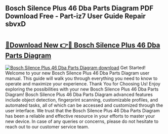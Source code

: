 ## Bosch Silence Plus 46 Dba Parts Diagram PDF Download Free - Part-iz7 User Guide Repair sbvxD

# <h2><a href="http://dfoqflt.blite.top/?on=Bosch+Silence+Plus+46+Dba+Parts+Diagram">🔗Download New 👉🔴 Bosch Silence Plus 46 Dba Parts Diagram</a></h2>

[![Bosch Silence Plus 46 Dba Parts Diagram download](https://i.imgur.com/lujVjoI.png)](http://dfoqflt.blite.top/?on=Bosch+Silence+Plus+46+Dba+Parts+Diagram)
Get Started! Welcome to your new Bosch Silence Plus 46 Dba Parts Diagram user manual. This guide will walk you through everything you need to know to operate and maximize your experience. Thank You for Choosing Us! Enjoy exploring the possibilities with your new Bosch Silence Plus 46 Dba Parts Diagram! Bosch Silence Plus 46 Dba Parts Diagram advanced features include object detection, fingerprint scanning, customizable profiles, and automated tasks, all of which can be accessed and customized through the user interface. We trust that the Bosch Silence Plus 46 Dba Parts Diagram has been a reliable and effective resource in your efforts to master your new device. In case of any queries or concerns, please do not hesitate to reach out to our customer service team.
